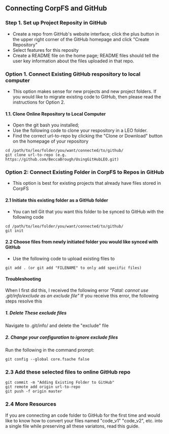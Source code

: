 ## Connecting CorpFS and GitHub

### Step 1. Set up Project Reposity in GitHub
- Create a repo from GitHub's website interface; click the plus button in the upper right corner of the GitHub homepage and click "Create Repository"
- Select features for this reposity 
- Create a README file on the home page; README files should tell the user key information about the files uploaded in that repo.

### Option 1. Connect Existing GitHub respository to local computer
- This option makes sense for new projects and new project folders. If you would like to migrate existing code to GitHub, then please read the instructions for Option 2. 

#### 1.1. Clone Online Repository to Local Computer 
- Open the git bash you installed; 
- Use the following code to clone your respository in a LEO folder. 
- Find the correct url-to-repo by clicking the "Clone or Download" button on the homepage of your repository
```
cd /path/to/leo/folder/you/want/connected/to/github/
git clone url-to-repo (e.g. https://github.com/BeccaBrough/UsingGitHubLEO.git)
```
### Option 2:  Connect Existing Folder in CorpFS to Repos in GitHub

- This option is best for existing projects that already have files stored in CorpFS 

#### 2.1 Initiate this existing folder as a GitHub folder 
- You can tell Git that you want this folder to be synced to GitHub with the following code 
```
cd /path/to/leo/folder/you/want/connected/to/github/
git init
```

#### 2.2 Choose files from newly initiated folder you would like synced with GitHub
- Use the following code to upload existing files to 
```
git add . (or git add "FILENAME" to only add specific files)
```
#### Troubleshooting
When I first did this, I received the following error 
*"Fatal: cannot use .git/info/exclude as an exclude file"* 
If you receive this error, the following steps resolve this 
##### 1. Delete These exclude files 
Navigate to .git/info/ and delete the "exclude" file 
##### 2. Change your configuration to ignore exclude files 
Run the following in the command prompt: 
```
git config --global core.fsache false 
```
### 2.3 Add these selected files to online GitHub repo
```
git commit -m "Adding Existing Folder to GitHub"
git remote add origin url-to-repo
git push -f origin master 
```

### 2.4 More Resources 
If you are connecting an code folder to GitHub for the first time and would like to know how to convert your files named "code_v1" "code_v2", etc. into a single file while preserving all these variatons, read this guide.

